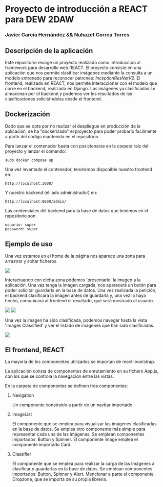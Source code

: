 # Proyecto de introducción a REACT para DEW 2DAW

### Javier García Hernández && Nuhazet Correa Torres

## Descripción de la aplicación

Este repositorio recoge un proyecto realizado como introducción al framework para desarrollo web REACT. El proyecto consiste en una aplicación que nos permite clasificar imágenes mediante la consulta a un modelo entrenado para reconocer patrones: <i>InceptionResNetV2</i>. El frontend, realizado en REACT, nos permite interaccionar con el modelo que corre en el backend, realizado en Django. Las imágenes ya clasificadas se almacenan por el backend y podemos ver los resultados de las clasificaciones solicitándolas desde el frontend. 

## Dockerización

Dado que se opta por no realizar el despliegue en producción de la aplicación, se ha "dockerizado" el proyecto para poder probarlo facilmente a partir del código mantenido en el repositorio.

Para lanzar el contenedor basta con posicionarse en la carpeta raíz del proyecto y lanzar el comando:
    
    sudo docker compose up

Una vez levantado el contenedor, tendremos disponible nuestro frontend en:

    http://localhost:3000/

Y nuestro backend (el lado administrador) en:

    http://localhost:8000/admin/

Las credenciales del backend para la base de datos que tenemos en el repositorio son:

    usuario: super
    password: super

## Ejemplo de uso

Una vez estamos en el home de la página nos aparece una zona para arrastrar y soltar ficheros.

<img src='docu/home.png'>

Interactuando con dicha zona podemos 'presentarle' la imagen a la aplicación. Una vez tenga la imagen cargada, nos aparecerá un botón para poder solicitar guardarla en la base de datos. Una vez realizada la petición, el backend clasificará la imagen antes de guardarla y, una vez lo haya hecho, comunicará al frontend el resultado, que será mostrado al usuario.

<img src='docu/save_btn.png'>

<img src='docu/img_classified.png'>

Una vez la imagen ha sido clasificada, podemos navegar hasta la vista 'Images Classified' y ver el listado de imágenes que han sido clasificadas.

<img src='docu/list.png'>

## El frontend, REACT

La mayoría de los componentes utilizados se importan de react-bootstrap.

La aplicación consta de componentes de enrutamiento en su fichero App.js, con los que se controla la navegación entre las vistas.

En la carpeta de componentes se definen tres componentes:

1. Navigation

    Un componente construido a partir de un navbar importado.

2. ImageList

    El componente que se emplea para visualizar las imágenes clasificadas en la base de datos. Se emplea otro componente más simple para representar cada una de las imágenes. Se emplean componentes importados: Button y Spinner. El componente Image emplea el componente importado Card.

3. Classifier

    El componente que se emplea para realizar la carga de las imágenes a clasificar y guardarlas en la base de datos. Se emplean componentes importados:
    Button, Spinner y Alert. Mencionar a parte el componente Dropzone, que se importa de su propia librería.